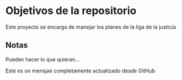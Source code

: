 # Objetivos de la repositorio

Este proyecto se encarga de manejar los planes de la liga de la justicia


## Notas
Pueden hacer lo que quieran...

Este es un mensjae completamente actualizado desde GitHub
